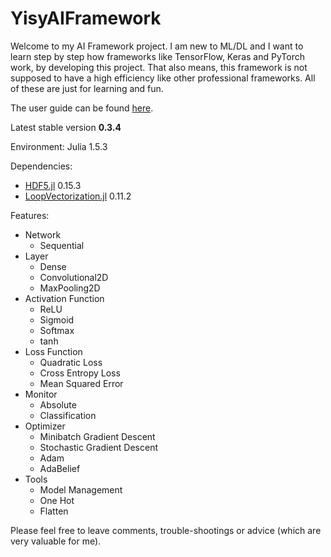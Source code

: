 # YisyAIFramework

Welcome to my AI Framework project. I am new to ML/DL and I want to learn step by step how frameworks like TensorFlow, Keras and PyTorch work, by developing this project. That also means, this framework is not supposed to have a high efficiency like other professional frameworks. All of these are just for learning and fun. 

The user guide can be found [here](https://github.com/SkyWorld117/YisyAIFramework.jl/wiki/Introduction).

Latest stable version **0.3.4** 

Environment: Julia 1.5.3

Dependencies: 
- [HDF5.jl](https://github.com/JuliaIO/HDF5.jl) 0.15.3
- [LoopVectorization.jl](https://github.com/chriselrod/LoopVectorization.jl) 0.11.2

Features: 

- Network
  - Sequential
- Layer
  - Dense
  - Convolutional2D
  - MaxPooling2D
- Activation Function
  - ReLU
  - Sigmoid
  - Softmax
  - tanh
- Loss Function
  - Quadratic Loss
  - Cross Entropy Loss
  - Mean Squared Error
- Monitor
  - Absolute
  - Classification
- Optimizer
  - Minibatch Gradient Descent
  - Stochastic Gradient Descent
  - Adam
  - AdaBelief
- Tools
  - Model Management
  - One Hot
  - Flatten

Please feel free to leave comments, trouble-shootings or advice (which are very valuable for me). 
